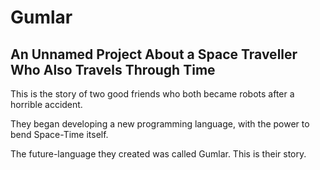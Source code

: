 Gumlar
=================

## An Unnamed Project About a Space Traveller Who Also Travels Through Time

This is the story of two good friends who both became robots after a horrible accident.

They began developing a new programming language, with the power to bend Space-Time itself.

The future-language they created was called Gumlar. This is their story.

